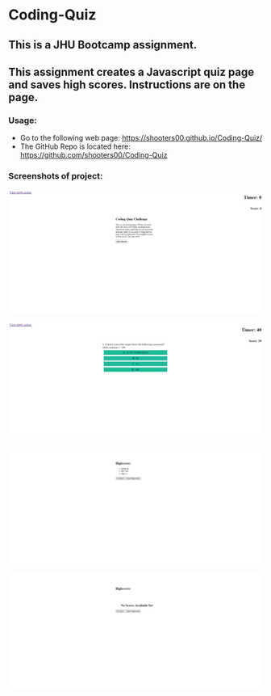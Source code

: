# Coding-Quiz

## This is a JHU Bootcamp assignment.  
## This assignment creates a Javascript quiz page and saves high scores.  Instructions are on the page.

### Usage:
* Go to the following web page: https://shooters00.github.io/Coding-Quiz/  
* The GitHub Repo is located here: https://github.com/shooters00/Coding-Quiz  

### Screenshots of project:
![screencapture](https://github.com/shooters00/Coding-Quiz/blob/main/Archive/screenshots/Main%20Page.png)

![screencapture](https://github.com/shooters00/Coding-Quiz/blob/main/Archive/screenshots/Quiz%20Happening.png)

![screencapture](https://github.com/shooters00/Coding-Quiz/blob/main/Archive/screenshots/High%20Scores.png)

![screencapture](https://github.com/shooters00/Coding-Quiz/blob/main/Archive/screenshots/High%20Scores%20Reset.png)